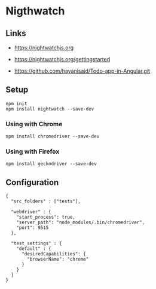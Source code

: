 # Nigthwatch

## Links

- https://nightwatchjs.org

- https://nightwatchjs.org/gettingstarted

- https://github.com/hayanisaid/Todo-app-in-Angular.git

## Setup

```
npm init
npm install nightwatch --save-dev
```

### Using with Chrome

```
npm install chromedriver --save-dev
```

### Using with Firefox

```
npm install geckodriver --save-dev
```

## Configuration

```
{
  "src_folders" : ["tests"],

  "webdriver" : {
    "start_process": true,
    "server_path": "node_modules/.bin/chromedriver",
    "port": 9515
  },

  "test_settings" : {
    "default" : {
      "desiredCapabilities": {
        "browserName": "chrome"
      }
    }
  }
}
```
